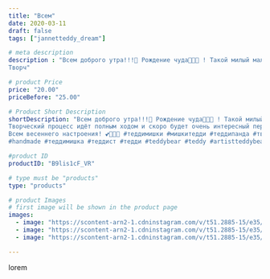 ```yaml
---
title: "Всем"
date: 2020-03-11
draft: false
tags: ["jannetteddy_dream"]

# meta description
description : "Всем доброго утра!!!🤗 Рождение чуда💫🥰💕 ! Такой милый малыш получился! Его образ конечно ещё не завершён, но не терпелось поделиться с Вами результатом!💕🌷🤗
Творч"

# product Price
price: "20.00"
priceBefore: "25.00"

# Product Short Description
shortDescription: "Всем доброго утра!!!🤗 Рождение чуда💫🥰💕 ! Такой милый малыш получился! Его образ конечно ещё не завершён, но не терпелось поделиться с Вами результатом!💕🌷🤗
Творческий процесс идёт полным ходом и скоро будет очень интересный персонаж 😉❤️!
Всем весеннего настроения! 💕🌸🌸🌸 #теддимишки #мишкитедди #теддипанда #творчество #теддимишка #мишкитедди #teddybear #teddy#bear  #моетворчество #моетворение  #мишкитедди #теддимишки #мишкатедди
#handmade #теддимишка #теддист #тедди #teddybear #teddy #artistteddybear #мишкитедди #мишкатедди #teddybear🐻 #teddy🐻 #teddy_bear #teddybearlove #artistteddybear #artistteddy #своимируками #ручнаяработа #моявесна #творческийпроцесс"

#product ID
productID: "B9lis1cF_VR"

# type must be "products"
type: "products"

# product Images
# first image will be shown in the product page
images:
  - image: "https://scontent-arn2-1.cdninstagram.com/v/t51.2885-15/e35/s1080x1080/89290820_1152659311738175_5352503050746817971_n.jpg?_nc_ht=scontent-arn2-1.cdninstagram.com&_nc_cat=111&_nc_ohc=1yYDoYtHWysAX-M8hyQ&tp=1&oh=df996359fe24f010fb8c897fdc443656&oe=605CE727&ig_cache_key=MjI2MjM2Njk5OTgwNzQ0MDk5Ng%3D%3D.2"
  - image: "https://scontent-arn2-1.cdninstagram.com/v/t51.2885-15/e35/s1080x1080/89382543_189080989060991_7591817918725337241_n.jpg?_nc_ht=scontent-arn2-1.cdninstagram.com&_nc_cat=111&_nc_ohc=Iho7_6oHPbsAX-cr5NG&tp=1&oh=a55268684b0a5569a374bdc58563f30c&oe=605B5A82&ig_cache_key=MjI2MjM2Njk5OTgzMjUxNjE5Nw%3D%3D.2"
  - image: "https://scontent-arn2-1.cdninstagram.com/v/t51.2885-15/e35/s1080x1080/87666019_871512016621461_5582219038179941561_n.jpg?_nc_ht=scontent-arn2-1.cdninstagram.com&_nc_cat=109&_nc_ohc=XkHFyCA81BgAX-0V3rF&tp=1&oh=25b2b88adb71bee6ee9910a27b8b09a8&oe=605B04E9&ig_cache_key=MjI2MjM2Njk5OTg0MTAwMzIwNg%3D%3D.2"

---
```

lorem
